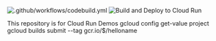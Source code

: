 ![.github/workflows/codebuild.yml](https://github.com/360cloudhub/cloudrundemos/workflows/.github/workflows/codebuild.yml/badge.svg?event=label)  ![Build and Deploy to Cloud Run](https://github.com/360cloudhub/cloudrundemos/workflows/Build%20and%20Deploy%20to%20Cloud%20Run/badge.svg)



This repository is for Cloud Run Demos
gcloud config get-value project
gcloud builds submit --tag gcr.io/$/helloname
